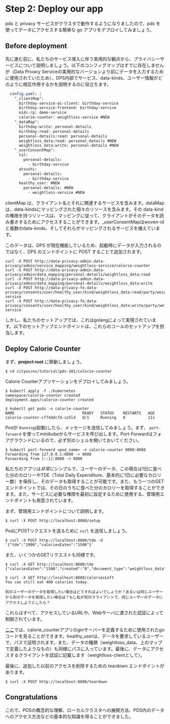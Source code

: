 # Step 2: Deploy our app

pds と privacy サービスがクラスタで動作するようになりましたので、pds を使ってデータにアクセスする簡単な go アプリをデプロイしてみましょう。

## Before deployment

先に進む前に、私たちのサービス導入に伴う実用的な観点から、プライバシーサービスについて説明しましょう。以下のコンフィグマップはすでに存在しませんが（Data Privacy Serviceの実用的なバージョンより前にデータを入力するために使用されていたため）、DPS内部でサービス、data-kinds、ユーザー情報がどのように相互作用するかを説明するのに役立ちます。

```yaml
  config.yaml: |
    "_clientMap":
      birthday-service-ai-client: birthday-service
      birthday-service-frontend: birthday-service
      oidc-rp: demo-service
      calorie-counter: weightloss-service #NEW
    "_dataMap":
      birthday:write: personal-details
      birthday:read: personal-details
      personal-details:read: personal-details
      weightloss_data:read: personal-details #NEW
      weightloss_data:write: personal-details #NEW
    "_userConsentMap":
      tal:
        personal-details:
          - birthday-service
      atsushi:
        personal-details:
          - birthday-service
      healthy_user: #NEW
        personal-details: #NEW
          - weightloss-service #NEW
```

clientMap は、クライアント名とそれに関連するサービスを含みます。dataMapは、data-kindsにマッピングされた個々のリソースを含みます。その data-kind の権限を持つリソースは、マッピングに従って、クライアントがそのデータを読み書きするためにアクセスすることができます。_userConsentMapはwoven-idと複数のdata-kinds、そしてそれらがマッピングされるサービスを備えています。

このデータは、DPS が現在機能しているため、起動時にデータが入力されるのではなく、DPS のエンドポイントに POST することで追加されます。

```shell
curl -X POST http://data-privacy-admin.data-privacy/admin/service_mapping/weightloss-service/calorie-counter
curl -X POST http://data-privacy-admin.data-privacy/admin/data_mapping/personal-details/weightloss_data:read
curl -X POST http://data-privacy-admin.data-privacy/admin/data_mapping/personal-details/weightloss_data:write
curl -X POST http://data-privacy-fe.data-privacy/consents/user/healthy_user/kind/weightloss_data:read/party/weightloss-service
curl -X POST http://data-privacy-fe.data-privacy/consents/user/healthy_user/kind/weightloss_data:write/party/weightloss-service
```

しかし、私たちのセットアップでは、これはgolangによって実現されています。以下のセットアップエンドポイントは、これらのコールのセットアップを担当します。

## Deploy Calorie Counter

まず、**project root** に移動しましょう。

```shell
$ cd cityos/ns/tutorial/pds-101/calorie-counter
```

Calorie Counterアプリケーションをデプロイしてみましょう。

```shell
$ kubectl apply -f ./kubernetes
namespace/calorie-counter created
deployment.apps/calorie-counter created

$ kubectl get pods -n calorie-counter
NAME                              READY   STATUS    RESTARTS   AGE
calorie-counter-cf74ddcfd-sz5ld   0/1     Running   0          11s
```

Podが `Running`(起動)したら、メッセージを送信してみましょう。まず、 `port-forward` を使ってminikubeからサービスを呼び出します。Port-Forwardはフォアグラウンドにいるので、必ず別のシェルを開いておいてください。

```shell
$ kubectl port-forward <pod_name> -n calorie-counter 8080:8080
Forwarding from 127.0.0.1:8080 -> 8080
Forwarding from [::1]:8080 -> 8080
```

私たちのアプリは*非常に*シンプルで、ユーザーのデータ、この場合は1日に食べた分のカロリーやTDE（Total Daily Expenditure、基本的に1日に必要なカロリー数）を保存し、そのデータも取得することが可能です。また、もう一つのGETエンドポイントでは、その日のうちに食べた分のカロリーを取得することができます。また、サービスに必要な権限を最初に設定するために使用する、管理用エンドポイントも用意されています。

まず、管理用エンドポイントについて説明します。

```shell
$ curl -X POST http://localhost:8080/setup
```

PodにPOSTリクエストを送るために `curl` を送信しましょう。

```shell
$ curl -X POST http://localhost:8080/tde -d '{"tde":"1900","caloriesEaten":"1500"}'
```

また、いくつかのGETリクエストも同様です。

```shell
$ curl -X GET http://localhost:8080/tde
{"caloriesEaten":"1500","created":"0","document_type":"weightloss_data","holder":"healthy_user","id":"healthy_user__weightloss_data","tde":"1900","updated":"0"}

$ curl -X GET http://localhost:8080/caloriesLeft
You can still eat 400 calories today.
```

`別のユーザーのデータを取得したい場合はどうすればよいでしょうか？あるいは同じユーザーから別のデータを取得したい場合は？もし私が別のクライアントで、同じユーザーのデータにアクセスしようとしたら？`

これらはすべて、アクセスしているURLや、Webサーバに渡された認証によって制御されています。

[ここ](https://github.tri-ad.tech/cityos-platform/cityos/tree/main/ns/tutorial/pds-101/calorie_counter/internal/http/gin.go)では、calorie_counterアプリのginサーバーを定義するために使用されたgoコードを見ることができます。healthy_userは、データを要求しているユーザーで、パスで証明されます。また、データの種類（weightloss_data、上のマップで定義したようなもの）も同様にパスに入っています。最後に、データにアクセスするクライアントを認証に記載します（weightloss-clientとして）。

最後に、追加した以前のアクセスを削除するための teardown エンドポイントがあります。

```shell
$ curl -X POST http://localhost:8080/teardown
```

## Congratulations

これで、PDSの概念的な理解、ローカルクラスタへの展開方法、PDS内のデータへのアクセス方法などの基本的な知識を得ることができました。
